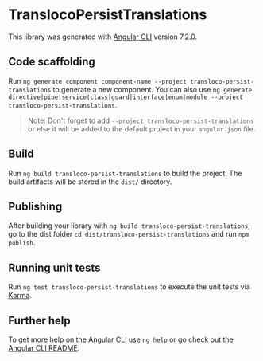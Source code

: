 # TranslocoPersistTranslations

This library was generated with [Angular CLI](https://github.com/angular/angular-cli) version 7.2.0.

## Code scaffolding

Run `ng generate component component-name --project transloco-persist-translations` to generate a new component. You can also use `ng generate directive|pipe|service|class|guard|interface|enum|module --project transloco-persist-translations`.

> Note: Don't forget to add `--project transloco-persist-translations` or else it will be added to the default project in your `angular.json` file.

## Build

Run `ng build transloco-persist-translations` to build the project. The build artifacts will be stored in the `dist/` directory.

## Publishing

After building your library with `ng build transloco-persist-translations`, go to the dist folder `cd dist/transloco-persist-translations` and run `npm publish`.

## Running unit tests

Run `ng test transloco-persist-translations` to execute the unit tests via [Karma](https://karma-runner.github.io).

## Further help

To get more help on the Angular CLI use `ng help` or go check out the [Angular CLI README](https://github.com/angular/angular-cli/blob/master/README.md).
